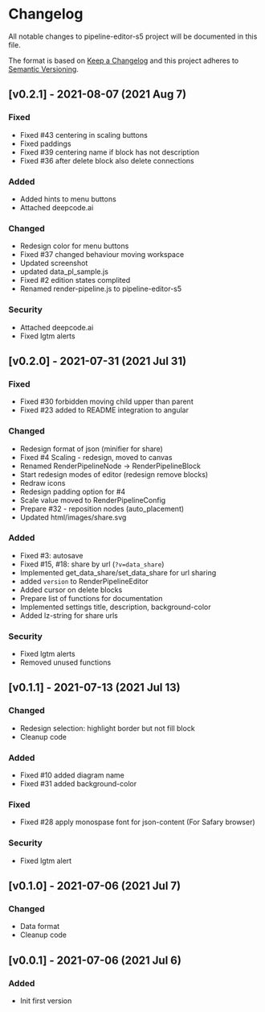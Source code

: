 # Changelog

All notable changes to pipeline-editor-s5 project will be documented in this file.
 
The format is based on [Keep a Changelog](http://keepachangelog.com/)
and this project adheres to [Semantic Versioning](http://semver.org/).


## [v0.2.1] - 2021-08-07 (2021 Aug 7)


### Fixed

* Fixed #43 centering in scaling buttons
* Fixed paddings
* Fixed #39 centering name if block has not description
* Fixed #36 after delete block also delete connections


### Added

* Added hints to menu buttons
* Attached deepcode.ai

### Changed

* Redesign color for menu buttons
* Fixed #37 changed behaviour moving workspace
* Updated screenshot
* updated data_pl_sample.js
* Fixed #2 edition states complited
* Renamed render-pipeline.js to pipeline-editor-s5

### Security

* Attached deepcode.ai
* Fixed lgtm alerts

## [v0.2.0] - 2021-07-31 (2021 Jul 31)

### Fixed

* Fixed #30 forbidden moving child upper than parent
* Fixed #23 added to README integration to angular

### Changed

* Redesign format of json (minifier for share)
* Fixed #4 Scaling - redesign, moved to canvas
* Renamed RenderPipelineNode -> RenderPipelineBlock
* Start redesign modes of editor (redesign remove blocks)
* Redraw icons
* Redesign padding option for #4
* Scale value moved to RenderPipelineConfig
* Prepare #32 - reposition nodes (auto_placement)
* Updated html/images/share.svg

### Added 

* Fixed #3: autosave
* Fixed #15, #18: share by url (`?v=data_share`)
* Implemented get_data_share/set_data_share for url sharing
* added `version` to RenderPipelineEditor
* Added cursor on delete blocks
* Prepare list of functions for documentation
* Implemented settings title, description, background-color
* Added lz-string for share urls

### Security

* Fixed lgtm alerts
* Removed unused functions


## [v0.1.1] - 2021-07-13 (2021 Jul 13)

### Changed

* Redesign selection: highlight border but not fill block
* Cleanup code

### Added

* Fixed #10 added diagram name
* Fixed #31 added background-color

### Fixed

* Fixed #28 apply monospase font for json-content (For Safary browser)

### Security

* Fixed lgtm alert

## [v0.1.0] - 2021-07-06 (2021 Jul 7)

### Changed

* Data format
* Cleanup code

## [v0.0.1] - 2021-07-06 (2021 Jul 6)

### Added

* Init first version